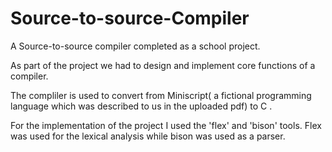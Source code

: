 # Source-to-source-Compiler

A Source-to-source compiler completed as a school project.

As part of the project we had to design and implement core functions of a compiler.

The compliler is used to convert from Miniscript( a fictional programming language which was described to us in the uploaded pdf) to C .

For the implementation of the project I used the 'flex' and 'bison' tools. Flex was used for the lexical analysis while bison was used as a parser.
